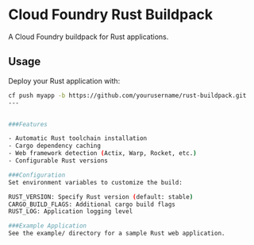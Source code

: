 # Cloud Foundry Rust Buildpack

A Cloud Foundry buildpack for Rust applications.

## Usage

Deploy your Rust application with:

```bash
cf push myapp -b https://github.com/yourusername/rust-buildpack.git
---


###Features

- Automatic Rust toolchain installation
- Cargo dependency caching
- Web framework detection (Actix, Warp, Rocket, etc.)
- Configurable Rust versions

###Configuration
Set environment variables to customize the build:

RUST_VERSION: Specify Rust version (default: stable)
CARGO_BUILD_FLAGS: Additional cargo build flags
RUST_LOG: Application logging level

###Example Application
See the example/ directory for a sample Rust web application.







